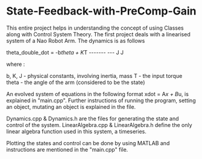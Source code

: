 State-Feedback-with-PreComp-Gain
================================
This entire project helps in understanding the concept of using Classes along with Control System Theory. The first project deals with a linearised system of a Nao Robot Arm. The dynamics is as follows

theta_double_dot = -b*theta   + K*T
                    -------     ---
                       J         J
                       
where :

b, K, J - physical constants, involving inertia, mass 
T       - the input torque
theta   - the angle of the arm (considered to be the state)

An evolved system of equations in the following format xdot = A*x + B*u, is explained in "main.cpp". Further instructions of running the program, setting an object, mutating an object is explained in the file.

Dynamics.cpp & Dynamics.h are the files for generating the state and control of the system.
LinearAlgebra.cpp & LinearAlgebra.h define the only linear algebra function used in this system, a timeseries. 

Plotting the states and control can be done by using MATLAB and instructions are mentioned in the "main.cpp" file.
